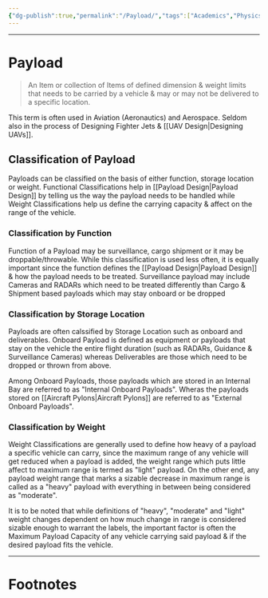 ```yaml
---
{"dg-publish":true,"permalink":"/Payload/","tags":["Academics","Physics"]}
---
```



---
# Payload
> An Item or collection of Items of defined dimension & weight limits that needs to be carried by a vehicle & may or may not be delivered to a specific location.

This term is often used in Aviation (Aeronautics) and Aerospace. Seldom also in the process of Designing Fighter Jets & [[UAV Design\|Designing UAVs]].

## Classification of Payload
Payloads can be classified on the basis of either function, storage location or weight.
Functional Classifications help in [[Payload Design\|Payload Design]] by telling us the way the payload needs to be handled while Weight Classifications help us define the carrying capacity & affect on the range of the vehicle.

### Classification by Function
Function of a Payload may be surveillance, cargo shipment or it may be droppable/throwable.
While this classification is used less often, it is equally important since the function defines the [[Payload Design\|Payload Design]] & how the payload needs to be treated. 
Surveillance payload may include Cameras and RADARs which need to be treated differently than Cargo & Shipment based payloads which may stay onboard or be dropped

### Classification by Storage Location
Payloads are often calssified by Storage Location such as onboard and deliverables. 
Onboard Payload is defined as equipment or payloads that stay on the vehicle the entire flight duration (such as RADARs, Guidance & Surveillance Cameras) whereas Deliverables are those which need to be dropped or thrown from above.

Among Onboard Payloads, those payloads which are stored in an Internal Bay are referred to as "Internal Onboard Payloads". Wheras the payloads stored on [[Aircraft Pylons\|Aircraft Pylons]] are referred to as "External Onboard Payloads".

### Classification by Weight
Weight Classifications are generally used to define how heavy of a payload a specific vehicle can carry, since the maximum range of any vehicle will get reduced when a payload is added, the weight range which puts little affect to maximum range is termed as "light" payload. On the other end, any payload weight range that marks a sizable decrease in maximum range is called as a "heavy" payload with everything in between being considered as "moderate".

It is to be noted that while definitions of "heavy", "moderate" and "light" weight changes dependent on how much change in range is considered sizable enough to warrant the labels, the important factor is often the Maximum Payload Capacity of any vehicle carrying said payload & if the desired payload fits the vehicle.

---
# Footnotes